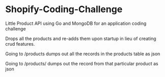 # Shopify-Coding-Challenge
Little Product API using Go and MongoDB for an application coding challenge

Drops all the products and re-adds them upon startup in lieu of creating crud features.

Going to /products dumps out all the records in the products table as json

Going to /products/<uuid> dumps out the record from that particular product as json
